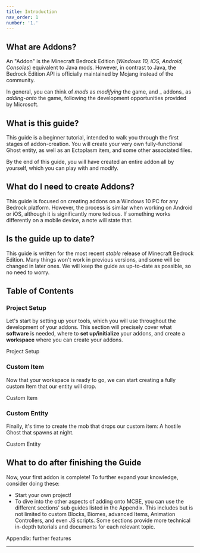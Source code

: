 ```yaml
---
title: Introduction
nav_order: 1
number: '1.'
---
```


## What are Addons?

An "Addon" is the Minecraft Bedrock Edition (_Windows 10, iOS, Android, Consoles_) equivalent to Java mods. However, in contrast to Java, the Bedrock Edition API is officially maintained by Mojang instead of the community.

In general, you can think of _mods_ as _modifying_ the game, and _ addons_ as _adding-onto_ the game, following the development opportunities provided by Microsoft.

## What is this guide?

This guide is a beginner tutorial, intended to walk you through the first stages of addon-creation. You will create your very own fully-functional Ghost entity, as well as an Ectoplasm item, and some other associated files.

By the end of this guide, you will have created an entire addon all by yourself, which you can play with and modify.

## What do I need to create Addons?

This guide is focused on creating addons on a Windows 10 PC for any Bedrock platform. However, the process is similar when working on Android or iOS, although it is significantly more tedious. If something works differently on a mobile device, a note will state that.

## Is the guide up to date?

This guide is written for the most recent _stable_ release of Minecraft Bedrock Edition. Many things won't work in previous versions, and some will be changed in later ones. We will keep the guide as up-to-date as possible, so no need to worry.

## Table of Contents

### Project Setup

Let's start by setting up your tools, which you will use throughout the development of your addons. This section will precisely cover what **software** is needed, where to **set up/initialize** your addons, and create a **workspace** where you can create your addons.

<BButton color="green">Project Setup</BButton>

### Custom Item

Now that your workspace is ready to go, we can start creating a fully custom Item that our entity will drop.

<BButton color="green">Custom Item</BButton>

### Custom Entity

Finally, it's time to create the mob that drops our custom item: A hostile Ghost that spawns at night.

<BButton color="green">Custom Entity</BButton>

## What to do after finishing the Guide

Now, your first addon is complete! To further expand your knowledge, consider doing these:

-   Start your own project!
-   To dive into the other aspects of adding onto MCBE, you can use the different sections' sub guides listed in the Appendix. This includes but is not limited to custom Blocks, Biomes, advanced Items, Animation Controllers, and even JS scripts. Some sections provide more technical in-depth tutorials and documents for each relevant topic.

<BButton color="green">Appendix: further features</BButton>

---
